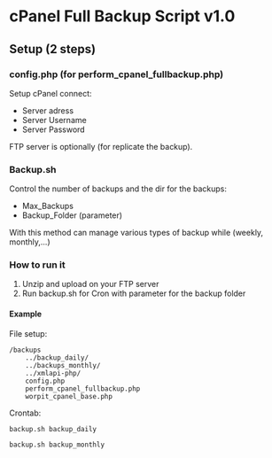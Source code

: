 cPanel Full Backup Script v1.0
==============================

Setup (2 steps)
-----

### config.php (for perform_cpanel_fullbackup.php)
Setup cPanel connect:

* Server adress
* Server Username
* Server Password

FTP server is optionally (for replicate the backup).



### Backup.sh
Control the number of backups and the dir for the backups:

* Max_Backups
* Backup_Folder (parameter)

With this method can manage various types of backup while (weekly, monthly,...)


### How to run it 

1. Unzip and upload on your FTP server
2. Run backup.sh for Cron with parameter for the backup folder


#### Example

File setup:

	/backups
		../backup_daily/
		../backups_monthly/
		../xmlapi-php/
		config.php
		perform_cpanel_fullbackup.php
		worpit_cpanel_base.php
		
Crontab:

``backup.sh backup_daily``  

``backup.sh backup_monthly``



